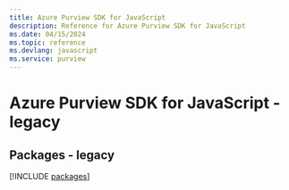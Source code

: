 ```yaml
---
title: Azure Purview SDK for JavaScript
description: Reference for Azure Purview SDK for JavaScript
ms.date: 04/15/2024
ms.topic: reference
ms.devlang: javascript
ms.service: purview
---
```

# Azure Purview SDK for JavaScript - legacy
## Packages - legacy
[!INCLUDE [packages](purview-index.md)]